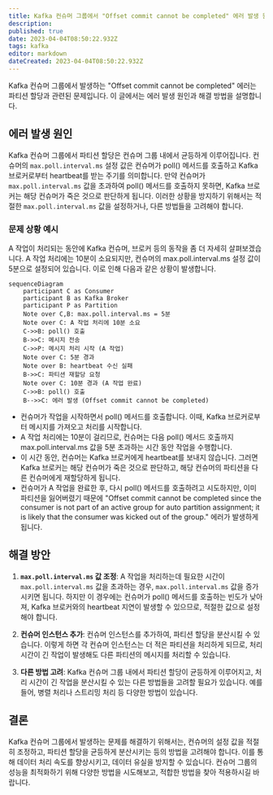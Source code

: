 ```yaml
---
title: Kafka 컨슈머 그룹에서 "Offset commit cannot be completed" 에러 발생 원인과 해결 방법
description: 
published: true
date: 2023-04-04T08:50:22.932Z
tags: kafka
editor: markdown
dateCreated: 2023-04-04T08:50:22.932Z
---
```


Kafka 컨슈머 그룹에서 발생하는 "Offset commit cannot be completed" 에러는 파티션 할당과 관련된 문제입니다. 이 글에서는 에러 발생 원인과 해결 방법을 설명합니다.

## 에러 발생 원인

Kafka 컨슈머 그룹에서 파티션 할당은 컨슈머 그룹 내에서 균등하게 이루어집니다. 컨슈머의 `max.poll.interval.ms` 설정 값은 컨슈머가 poll() 메서드를 호출하고 Kafka 브로커로부터 heartbeat를 받는 주기를 의미합니다. 만약 컨슈머가 `max.poll.interval.ms` 값을 초과하여 poll() 메서드를 호출하지 못하면, Kafka 브로커는 해당 컨슈머가 죽은 것으로 판단하게 됩니다. 이러한 상황을 방지하기 위해서는 적절한 `max.poll.interval.ms` 값을 설정하거나, 다른 방법들을 고려해야 합니다.

### 문제 상황 예시

A 작업이 처리되는 동안에 Kafka 컨슈머, 브로커 등의 동작을 좀 더 자세히 살펴보겠습니다. A 작업 처리에는 10분이 소요되지만, 컨슈머의 max.poll.interval.ms 설정 값이 5분으로 설정되어 있습니다. 이로 인해 다음과 같은 상황이 발생합니다.

```mermaid
sequenceDiagram
    participant C as Consumer
    participant B as Kafka Broker
    participant P as Partition
    Note over C,B: max.poll.interval.ms = 5분
    Note over C: A 작업 처리에 10분 소요
    C->>B: poll() 호출
    B->>C: 메시지 전송
    C->>P: 메시지 처리 시작 (A 작업)
    Note over C: 5분 경과
    Note over B: heartbeat 수신 실패
    B->>C: 파티션 재할당 요청
    Note over C: 10분 경과 (A 작업 완료)
    C->>B: poll() 호출
    B-->>C: 에러 발생 (Offset commit cannot be completed)
```


- 컨슈머가 작업을 시작하면서 poll() 메서드를 호출합니다. 이때, Kafka 브로커로부터 메시지를 가져오고 처리를 시작합니다.
- A 작업 처리에는 10분이 걸리므로, 컨슈머는 다음 poll() 메서드 호출까지 max.poll.interval.ms 값을 5분 초과하는 시간 동안 작업을 수행합니다.
- 이 시간 동안, 컨슈머는 Kafka 브로커에게 heartbeat를 보내지 않습니다. 그러면 Kafka 브로커는 해당 컨슈머가 죽은 것으로 판단하고, 해당 컨슈머의 파티션을 다른 컨슈머에게 재할당하게 됩니다.
- 컨슈머가 A 작업을 완료한 후, 다시 poll() 메서드를 호출하려고 시도하지만, 이미 파티션을 잃어버렸기 때문에 "Offset commit cannot be completed since the consumer is not part of an active group for auto partition assignment; it is likely that the consumer was kicked out of the group." 에러가 발생하게 됩니다.

## 해결 방안

1. **`max.poll.interval.ms` 값 조정**: A 작업을 처리하는데 필요한 시간이 `max.poll.interval.ms` 값을 초과하는 경우, `max.poll.interval.ms` 값을 증가시키면 됩니다. 하지만 이 경우에는 컨슈머가 poll() 메서드를 호출하는 빈도가 낮아져, Kafka 브로커와의 heartbeat 지연이 발생할 수 있으므로, 적절한 값으로 설정해야 합니다.

2. **컨슈머 인스턴스 추가**: 컨슈머 인스턴스를 추가하여, 파티션 할당을 분산시킬 수 있습니다. 이렇게 하면 각 컨슈머 인스턴스는 더 적은 파티션을 처리하게 되므로, 처리 시간이 긴 작업이 발생해도 다른 파티션의 메시지를 처리할 수 있습니다.

3. **다른 방법 고려**: Kafka 컨슈머 그룹 내에서 파티션 할당이 균등하게 이루어지고, 처리 시간이 긴 작업을 분산시킬 수 있는 다른 방법들을 고려할 필요가 있습니다. 예를 들어, 병렬 처리나 스트리밍 처리 등 다양한 방법이 있습니다.

## 결론

Kafka 컨슈머 그룹에서 발생하는 문제를 해결하기 위해서는, 컨슈머의 설정 값을 적절히 조정하고, 파티션 할당을 균등하게 분산시키는 등의 방법을 고려해야 합니다. 이를 통해 데이터 처리 속도를 향상시키고, 데이터 유실을 방지할 수 있습니다. 컨슈머 그룹의 성능을 최적화하기 위해 다양한 방법을 시도해보고, 적합한 방법을 찾아 적용하시길 바랍니다.
